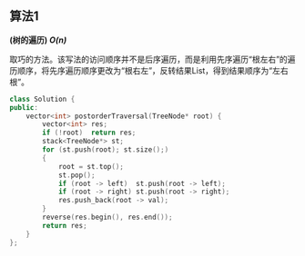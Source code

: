 ## 算法1

**(树的遍历) *O(n)***

取巧的方法。该写法的访问顺序并不是后序遍历，而是利用先序遍历“根左右”的遍历顺序，将先序遍历顺序更改为“根右左”，反转结果List，得到结果顺序为“左右根”。

```CPP
class Solution {
public:
    vector<int> postorderTraversal(TreeNode* root) {
        vector<int> res;
        if (!root)  return res;
        stack<TreeNode*> st;
        for (st.push(root); st.size();)
        {
            root = st.top();
            st.pop();
            if (root -> left)  st.push(root -> left);
            if (root -> right) st.push(root -> right);
            res.push_back(root -> val);
        }
        reverse(res.begin(), res.end());
        return res;
    }
};
```